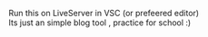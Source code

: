 Run this on LiveServer in VSC (or prefeered editor)  
Its just an simple blog tool , practice for school :) 
